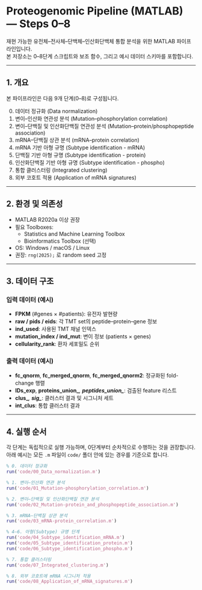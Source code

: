 # Proteogenomic Pipeline (MATLAB) — Steps 0–8

재현 가능한 유전체–전사체–단백체–인산화단백체 통합 분석을 위한 MATLAB 파이프라인입니다.  
본 저장소는 0–8단계 스크립트와 보조 함수, 그리고 예시 데이터 스키마를 포함합니다.

---

## 1. 개요

본 파이프라인은 다음 9개 단계(0–8)로 구성됩니다.

0) 데이터 정규화 (Data normalization)  
1) 변이–인산화 연관성 분석 (Mutation–phosphorylation correlation)  
2) 변이–단백질 및 인산화단백질 연관성 분석 (Mutation–protein/phosphopeptide association)  
3) mRNA–단백질 상관 분석 (mRNA–protein correlation)  
4) mRNA 기반 아형 규명 (Subtype identification - mRNA)  
5) 단백질 기반 아형 규명 (Subtype identification - protein)  
6) 인산화단백질 기반 아형 규명 (Subtype identification - phospho)  
7) 통합 클러스터링 (Integrated clustering)  
8) 외부 코호트 적용 (Application of mRNA signatures)

---

## 2. 환경 및 의존성

- MATLAB R2020a 이상 권장  
- 필요 Toolboxes:
  - Statistics and Machine Learning Toolbox  
  - Bioinformatics Toolbox (선택)  
- OS: Windows / macOS / Linux  
- 권장: `rng(2025);` 로 random seed 고정

---

## 3. 데이터 구조

### 입력 데이터 (예시)
- **FPKM** (#genes × #patients): 유전자 발현량  
- **raw / pids / eids**: 각 TMT set의 peptide–protein–gene 정보  
- **ind_used**: 사용된 TMT 채널 인덱스  
- **mutation_index / ind_mut**: 변이 정보 (patients × genes)  
- **cellularity_rank**: 환자 세포밀도 순위  

### 출력 데이터 (예시)
- **fc_qnorm**, **fc_merged_qnorm**, **fc_merged_qnorm2**: 정규화된 fold-change 행렬  
- **IDs_exp**, **proteins_union_***, **peptides_union_***: 검출된 feature 리스트  
- **clus_***, **sig_***: 클러스터 결과 및 시그니처 세트  
- **int_clus**: 통합 클러스터 결과  

---

## 4. 실행 순서

각 단계는 독립적으로 실행 가능하며, 0단계부터 순차적으로 수행하는 것을 권장합니다.  
아래 예시는 모든 `.m` 파일이 `code/` 폴더 안에 있는 경우를 기준으로 합니다.

```matlab
% 0. 데이터 정규화
run('code/00_Data_normalization.m')

% 1. 변이–인산화 연관 분석
run('code/01_Mutation-phosphorylation_correlation.m')

% 2. 변이–단백질 및 인산화단백질 연관 분석
run('code/02_Mutation-protein_and_phosphopeptide_association.m')

% 3. mRNA–단백질 상관 분석
run('code/03_mRNA-protein_correlation.m')

% 4–6. 아형(Subtype) 규명 단계
run('code/04_Subtype_identification_mRNA.m')
run('code/05_Subtype_identification_protein.m')
run('code/06_Subtype_identification_phospho.m')

% 7. 통합 클러스터링
run('code/07_Integrated_clustering.m')

% 8. 외부 코호트에 mRNA 시그니처 적용
run('code/08_Application_of_mRNA_signatures.m')
